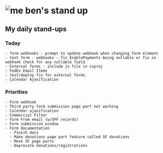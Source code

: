# ![me](https://avatars2.githubusercontent.com/u/5232044?s=50&v=4) ben's stand up

## My daily stand-ups
 
### Today

    - form webhooks - prompt to update webhook when changing form element
    - test form - webhooks - fix EnablePayments being nullable or fix in webhook check for any nullable field
    - External forms - include js file in csproj
    - FedEx Email Items
    - test/deploy fix for external forms 
    - Calendar Ajaxification
 
### Priorities 

    - Form webhook
    - Third party form submission page part not working
    - Calendar ajaxification
    - Commercial Filter
    - Form From email (w/SPF records)
    - Form submission window
    - Form documentation
      - Finish docs
      - Make donations page part feature called SF donations
      - Move SF page parts
      - Deprecate donations/registrations
      
